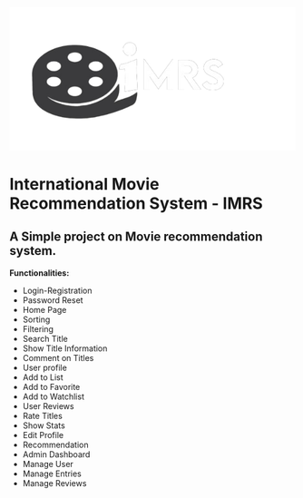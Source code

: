 <p align="center"><img src="Illustrations/imrs.png"></p>

# International Movie Recommendation System - IMRS

## A Simple project on Movie recommendation system.

<b>Functionalities:</b>

- Login-Registration
- Password Reset
- Home Page
- Sorting
- Filtering
- Search Title
- Show Title Information
- Comment on Titles
- User profile
- Add to List
- Add to Favorite
- Add to Watchlist
- User Reviews
- Rate Titles
- Show Stats
- Edit Profile
- Recommendation
- Admin Dashboard
- Manage User
- Manage Entries
- Manage Reviews
